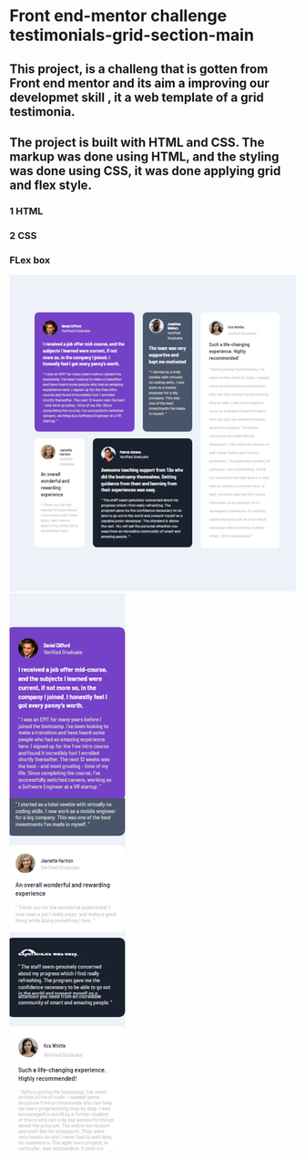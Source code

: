 #  Front end-mentor challenge testimonials-grid-section-main

## This project, is a challeng that is gotten from **Front end mentor** and its aim a improving our developmet skill , it a  web template of a grid testimonia.


## The project is  built with HTML and CSS.  The markup was done using HTML, and the styling was done using CSS,  it was done applying grid and flex style.
### 1 HTML
### 2 CSS

### FLex box


![This is the destop view](./images/test-destop-view.jpg)
![This is the destop view](./images/test-mobile-view.jpg)
